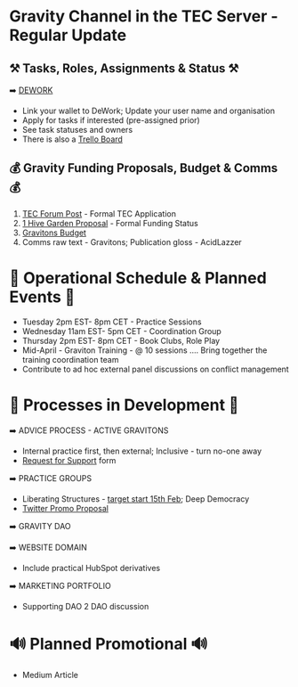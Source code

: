 # Gravity Channel in the TEC Server - Regular Update

## ⚒️ Tasks, Roles, Assignments & Status ⚒️

➡️ [DEWORK](https://app.dework.xyz/o/gravity-dao-4UHhckKWxf8whABj2pY8mV/board)

- Link your wallet to DeWork; Update your user name and organisation
- Apply for tasks if interested (pre-assigned prior)
- See task statuses and owners
- There is also a [Trello Board](https://trello.com/b/F43HeLnJ/gravity)

## 💰 Gravity Funding Proposals, Budget & Comms 💰

1. [TEC Forum Post](https://forum.tecommons.org/t/gravity-6-month-funding-from-the-tec/809/4) - Formal TEC Application
2. [1 Hive Garden Proposal](https://gardens.1hive.org/#/xdai/garden/0x1fc7e8d8e4bbbef77a4d035aec189373b52125a8/proposal/7) - Formal Funding Status
3. [Gravitons Budget](https://docs.google.com/spreadsheets/d/1-Mh6vJ2Xqrsw8Gkd1v-D7r7zoyz87-pFFpdIrddBjGQ/edit#gid=1795715770)
4. Comms raw text - Gravitons; Publication gloss - AcidLazzer

# 📅 Operational Schedule & Planned Events 📅

- Tuesday 2pm EST- 8pm CET - Practice Sessions
- Wednesday 11am EST- 5pm CET - Coordination Group
- Thursday 2pm EST- 8pm CET - Book Clubs, Role Play
- Mid-April - Graviton Training - @ 10 sessions …. Bring together the training coordination team
- Contribute to ad hoc external panel discussions on conflict management

# 🔬 Processes in Development 🔬

➡️ ADVICE PROCESS - ACTIVE GRAVITONS

- Internal practice first, then external; Inclusive - turn no-one away
- [Request for Support](https://the-commons-stack.typeform.com/to/rCVsK5RK) form

➡️ PRACTICE GROUPS

- Liberating Structures - [target start 15th Feb](https://docs.google.com/document/d/1YbrGI7xwzk1-sT4zfCo0A1qFr-Bumq5BlGFKj3tzdFI/edit#heading=h.mdnt1bs2yeii); Deep Democracy
- [Twitter Promo Proposal](https://docs.google.com/document/d/1YbrGI7xwzk1-sT4zfCo0A1qFr-Bumq5BlGFKj3tzdFI/edit#heading=h.mdnt1bs2yeii)

➡️ GRAVITY DAO

➡️ WEBSITE DOMAIN

- Include practical HubSpot derivatives

➡️ MARKETING PORTFOLIO

- Supporting DAO 2 DAO discussion

# 🔊 Planned Promotional 🔊

- Medium Article